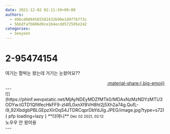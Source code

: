 ```yaml
---
date: 2021-12-02 02:11:59+09:00
authors:
  - 496cd6094585582432b99e1d9f7b773c
  - 56bdfafb606d9ce1b4ecdd572595e242
categories:
  - Seoyeon
---
```


# 2-95474154

<div class="post-container" markdown="1">
<div class="content-container md-sidebar__scrollwrap" markdown="1">

여기는 함박눈 왔는데 거기는 눈왔어요??

</div>
</div>

<div style="text-align: right;" markdown="1">
<a href="https://weverse.io/fromis9/fanpost/2-95474154" style="text-align: right;">:material-share:{.big-emoji}</a>
</div>
---

<div class="comments-container md-sidebar__scrollwrap" markdown="1">
<div class="comment" markdown="1">
<div class='id-container' markdown="1">
![](https://phinf.wevpstatic.net/MjAyNDEyMDZfMTk0/MDAxNzMzNDYzMTU3ODYw.tGTD1QfitfecHkFF9-zI4fL0xnXf8VH8ht2j5Xh2a74g.QufL-i9_92XbdgbPBLGEpzXIrDqS4JTDRCqprDbYdJIg.JPEG/image.jpg?type=s72){ pfp loading=lazy }
**<span class="artist">더여니</span>** <small>Dec 02 2021, 02:12</small><br>
</div>
<div class='comment-body' markdown="1">
노우우 안 왔어용
</div>
</div>
</div>
---
